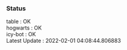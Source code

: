 ### Status


table : OK  
hogwarts : OK  
icy-bot : OK  
Latest Update : 2022-02-01 04:08:44.806883
